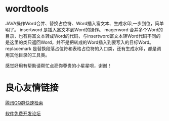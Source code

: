 # wordtools
JAVA操作Word合并、替换占位符、Word插入富文本、生成水印,一步到位，简单明了。 
insertword 是插入富文本到Word的操作。 
magerword 合并多个Word的目录，也有将富文本转成Word的代码，与insertword富文本转Word代码不同的是这里的类只返回Word，并不是把转成的Word插入到要写入的目标Word。 
replacemark 是替换段落占位符和表格占位符的入口类，还有生成水印，都是调用其他目录的工具类。 

感觉好用有帮助请帮忙点亮你尊贵的小星星呗，谢谢！


 # 良心友情链接

[腾讯QQ群快速检索](http://u.720life.cn/s/8cf73f7c)

[软件免费开发论坛](http://u.720life.cn/s/bbb01dc0)